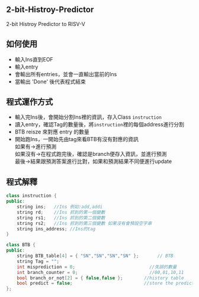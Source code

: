 ## 2-bit-Histroy-Predictor
2-bit Histroy Predictor to RISV-V

## 如何使用
* 輸入Ins直到EOF
* 輸入entry
* 會輸出所有entries，並會一直輸出當前的Ins
* 當輸出 'Done' 後代表程式結束

## 程式運作方式
* 輸入完Ins後，會開始分割Ins裡的資訊，存入Class `instruction`
* 讀入entry，確認Tag的數量後，將`instruction`裡的每個address進行分割
* BTB reisze 來對應 entry 的數量
* 開始跑Ins，一開始先由tag來看BTB有沒有對應的資訊 <br>
如果有->進行預測<br>
如果沒有->在程式跑完後，確認是branch便存入資訊，並進行預測<br>
最後->結果跟預測答案進行比對，如果和預測結果不同便進行update

## 程式解釋
```C++
class instruction {
public:
	string ins;   //Ins 例如:add,addi
	string rd;    //Ins 抓到的第一個變數
	string rs1;   //Ins 抓到的第二個變數
	string rs2;   //Ins 抓到的第三個變數 如果沒有會預設空字串
	string ins_address; //Ins的tag
}
```
```C++
class BTB {
public:
	string BTB_table[4] = { "SN","SN","SN","SN" };       // BTB
	string Tag = "";
	int misprediction = 0;                            //失誤的數量
	int branch_counter = 0;                           //00,01,10,11
	bool branch_or_not[2] = { false,false };        //history table
	bool predict = false;							//store the predict
};
```

